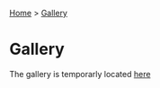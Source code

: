 [Home](/index.md)   >   [Gallery](/gallery.md)

# Gallery

The gallery is temporarly located [here](https://imgur.com/a/vW9fY)
